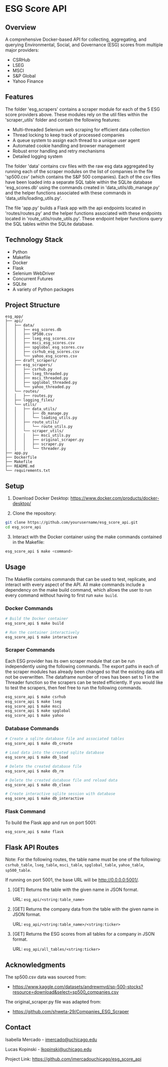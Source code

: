 # ESG Score API

## Overview
A comprehensive Docker-based API for collecting, aggregating, and querying Environmental, Social, and Governance (ESG) scores from multiple major providers:
- CSRHub
- LSEG
- MSCI
- S&P Global
- Yahoo Finance

## Features
The folder 'esg_scrapers' contains a scraper module for each of the 5 ESG score providers above.
These modules rely on the util files within the 'scraper_utils' folder and contain the following features:
- Multi-threaded Selenium web scraping for efficient data collection
- Thread locking to keep track of processed companies
- A queue system to assign each thread to a unique user agent
- Automated cookie handling and browser management
- Robust error handling and retry mechanisms
- Detailed logging system

The folder 'data' contains csv files with the raw esg data aggregated by running each of the scraper modules 
on the list of companies in the file 'sp500.csv' (which contains the S&P 500 companies).
Each of the csv files have been loaded into a separate SQL table within the SQLite database 'esg_scores.db' using the commands created in 'data_utils/db_manage.py' and the helper functions associated with these commands in 'data_utils/loading_utils.py'.

The file 'app.py' builds a Flask app with the api endpoints located in 'routes/routes.py' and the helper functions 
associated with these endpoints located in 'route_utils/route_utils.py'. These endpoint helper functions query the SQL tables 
within the SQLite database. 

## Technology Stack
- Python
- Makefile
- Docker
- Flask
- Selenium WebDriver
- Concurrent Futures 
- SQLite
- A variety of Python packages

## Project Structure
```
esg_app/
├── api/
│   ├── data/
│   │   ├── esg_scores.db
│   │   ├── SP500.csv
│   │   ├── lseg_esg_scores.csv
│   │   ├── msci_esg_scores.csv
│   │   ├── spglobal_esg_scores.csv
│   │   ├── csrhub_esg_scores.csv
│   │   └── yahoo_esg_scores.csv
│   ├── draft_scrapers/
│   ├── esg_scrapers/
│   │   ├── csrhub.py
│   │   ├── lseg_threaded.py
│   │   ├── msci_threaded.py
│   │   ├── spglobal_threaded.py
│   │   └── yahoo_threaded.py
│   └── routes/
│   │   ├── routes.py
│   ├── logging_files/
│   └── utils/
│   │   ├── data_utils/
│   │   │   ├── db_manage.py
│   │   │   └── loading_utils.py
│   │   ├── route_utils/
│   │   │   └── route_utils.py
│   │   └── scraper_utils/
│   │   │   ├── msci_utils.py
│   │   │   ├── original_scraper.py
│   │   │   ├── scraper.py
│   │   │   └── threader.py
├── app.py
├── Dockerfile
├── Makefile
├── README.md
└── requirements.txt
```

## Setup

1. Download Docker Desktop: https://www.docker.com/products/docker-desktop/

2. Clone the repository:

```bash
git clone https://github.com/yourusername/esg_score_api.git
cd esg_score_api
```

3. Interact with the Docker container using the make commands contained in the Makefile:

```bash
esg_score_api $ make <command>
```

## Usage
The Makefile contains commands that can be used to test, replicate, and interact with every aspect of the API. 
All make commands include a dependency on the make build command, which allows the user to run every command without having to first run `make build`.

### Docker Commands

```bash
# Build the Docker container
esg_score_api $ make build 

# Run the container interactively
esg_score_api $ make interactive 
```

### Scraper Commands
Each ESG provider has its own scraper module that can be run independently using the following commands.
The export paths in each of the scraper modules has already been changed so that the existing data will not be overwritten. 
The dataframe number of rows has been set to 1 in the Threader function so the scrapers can be tested efficiently. 
If you would like to test the scrapers, then feel free to run the following commands.

```bash
esg_score_api $ make csrhub
esg_score_api $ make lseg
esg_score_api $ make msci
esg_score_api $ make spglobal
esg_score_api $ make yahoo
```

### Database Commands

```bash
# Create a sqlite database file and associated tables
esg_score_api $ make db_create 

# Load data into the created sqlite database
esg_score_api $ make db_load 

# Delete the created database file
esg_score_api $ make db_rm 

# Delete the created database file and reload data
esg_score_api $ make db_clean 

# Create interactive sqlite session with database
esg_score_api $ make db_interactive 
```

### Flask Command
To build the Flask app and run on port 5001:

```bash
esg_score_api $ make flask
```

## Flask API Routes

Note: For the following routes, the table name must be one of the following: 
`csrhub_table`, `lseg_table`, `msci_table`, `spglobal_table`, `yahoo_table`, `sp500_table`.

If running on port 5001, the base URL will be http://0.0.0.0:5001/.

1. [GET] Returns the table with the given name in JSON format.

    URL: `esg_api/<string:table_name>`

2. [GET] Returns the company data from the table with the given name in JSON format.

    URL: `esg_api/<string:table_name>/<string:ticker>`

3. [GET] Returns the ESG scores from all tables for a company in JSON format.

    URL: `esg_api/all_tables/<string:ticker>`

## Acknowledgments
The sp500.csv data was sourced from:
- https://www.kaggle.com/datasets/andrewmvd/sp-500-stocks?resource=download&select=sp500_companies.csv

The original_scraper.py file was adapted from:
- https://github.com/shweta-29/Companies_ESG_Scraper

## Contact
Isabella Mercado - imercado@uchicago.edu

Lucas Kopinski - lkopinski@uchicago.edu

Project Link: https://github.com/imercadouchicago/esg_score_api
```

